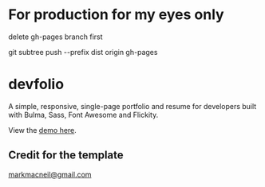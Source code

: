 # For production for my eyes only
delete gh-pages branch first

git subtree push --prefix dist origin gh-pages

# devfolio
A simple, responsive, single-page portfolio and resume for developers built with Bulma, Sass, Font Awesome and Flickity.

View the [demo here](https://chrisislin.github.io/devportfolio/).
 
## Credit for the template
markmacneil@gmail.com
 
